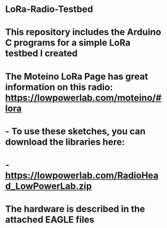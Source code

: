 # LoRa-Radio-Testbed
# This repository includes the Arduino C programs for a simple LoRa testbed I created
# The Moteino LoRa Page has great information on this radio: https://lowpowerlab.com/moteino/#lora
#     - To use these sketches, you can download the libraries here:
#     - https://lowpowerlab.com/RadioHead_LowPowerLab.zip
# The hardware is described in the attached EAGLE files
